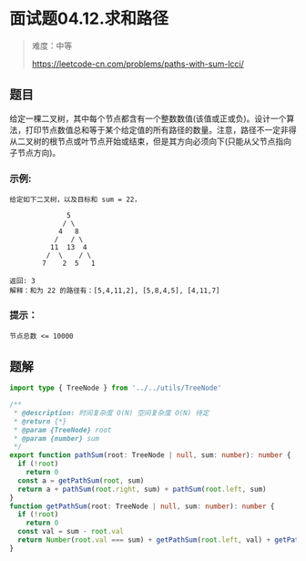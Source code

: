 # 面试题04.12.求和路径

> 难度：中等
>
> https://leetcode-cn.com/problems/paths-with-sum-lcci/

## 题目

给定一棵二叉树，其中每个节点都含有一个整数数值(该值或正或负)。设计一个算法，打印节点数值总和等于某个给定值的所有路径的数量。注意，路径不一定非得从二叉树的根节点或叶节点开始或结束，但是其方向必须向下(只能从父节点指向子节点方向)。

### 示例:

```
给定如下二叉树，以及目标和 sum = 22，

              5
             / \
            4   8
           /   / \
          11  13  4
         /  \    / \
        7    2  5   1

返回: 3
解释：和为 22 的路径有：[5,4,11,2], [5,8,4,5], [4,11,7]
```
### 提示：

```
节点总数 <= 10000
```

## 题解

```typescript
import type { TreeNode } from '../../utils/TreeNode'

/**
 * @description: 时间复杂度 O(N) 空间复杂度 O(N) 待定
 * @return {*}
 * @param {TreeNode} root
 * @param {number} sum
 */
export function pathSum(root: TreeNode | null, sum: number): number {
  if (!root)
    return 0
  const a = getPathSum(root, sum)
  return a + pathSum(root.right, sum) + pathSum(root.left, sum)
}
function getPathSum(root: TreeNode | null, sum: number): number {
  if (!root)
    return 0
  const val = sum - root.val
  return Number(root.val === sum) + getPathSum(root.left, val) + getPathSum(root.right, val)
}
```
